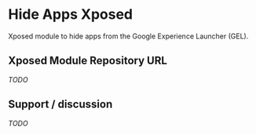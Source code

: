 # Hide Apps Xposed

Xposed module to hide apps from the Google Experience Launcher (GEL).

## Xposed Module Repository URL

*TODO*

## Support / discussion

*TODO*